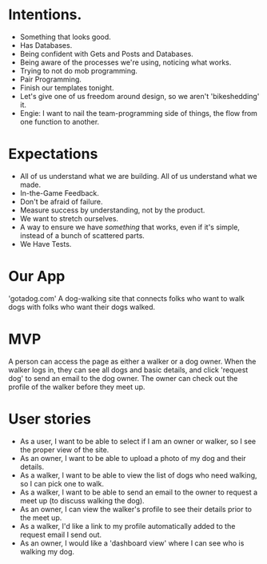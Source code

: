 # Intentions.
- Something that looks good.
- Has Databases.
- Being confident with Gets and Posts and Databases.
- Being aware of the processes we're using, noticing what works.
- Trying to not do mob programming.
- Pair Programming. 
- Finish our templates tonight.
- Let's give one of us freedom around design, so we aren't 'bikeshedding' it.
- Engie: I want to nail the team-programming side of things, the flow from one function to another.

# Expectations
- All of us understand what we are building.  All of us understand what we made.
- In-the-Game Feedback.
- Don't be afraid of failure.
- Measure success by understanding, not by the product.
- We want to stretch ourselves.
- A way to ensure we have _something_ that works, even if it's simple, instead of a bunch of scattered parts.
- We Have Tests.

# Our App
'gotadog.com' A dog-walking site that connects folks who want to walk dogs with folks who want their dogs walked.

# MVP
A person can access the page as either a walker or a dog owner.  When the walker logs in, they can see all dogs and basic details, and click 'request dog' to send an email to the dog owner.  The owner can check out the profile of the walker before they meet up.

# User stories

- As a user, I want to be able to select if I am an owner or walker, so I see the proper view of the site.
- As an owner, I want to be able to upload a photo of my dog and their details.
- As a walker, I want to be able to view the list of dogs who need walking, so I can pick one to walk.
- As a walker, I want to be able to send an email to the owner to request a meet up (to discuss walking the dog).
- As an owner, I can view the walker's profile to see their details prior to the meet up.
- As a walker, I'd like a link to my profile automatically added to the request email I send out.
- As an owner, I would like a 'dashboard view' where I can see who is walking my dog.

